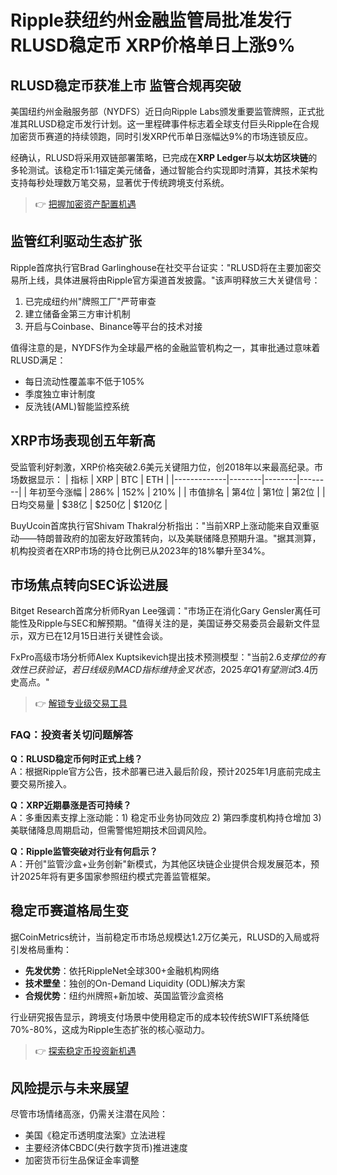 # Ripple获纽约州金融监管局批准发行RLUSD稳定币 XRP价格单日上涨9%

## RLUSD稳定币获准上市 监管合规再突破
美国纽约州金融服务部（NYDFS）近日向Ripple Labs颁发重要监管牌照，正式批准其RLUSD稳定币发行计划。这一里程碑事件标志着全球支付巨头Ripple在合规加密货币赛道的持续领跑，同时引发XRP代币单日涨幅达9%的市场连锁反应。

经确认，RLUSD将采用双链部署策略，已完成在**XRP Ledger**与**以太坊区块链**的多轮测试。该稳定币1:1锚定美元储备，通过智能合约实现即时清算，其技术架构支持每秒处理数万笔交易，显著优于传统跨境支付系统。

> 👉 [把握加密资产配置机遇](https://bit.ly/okx_welcome)

## 监管红利驱动生态扩张
Ripple首席执行官Brad Garlinghouse在社交平台证实："RLUSD将在主要加密交易所上线，具体进展将由Ripple官方渠道首发披露。"该声明释放三大关键信号：
1. 已完成纽约州"牌照工厂"严苛审查
2. 建立储备金第三方审计机制
3. 开启与Coinbase、Binance等平台的技术对接

值得注意的是，NYDFS作为全球最严格的金融监管机构之一，其审批通过意味着RLUSD满足：
- 每日流动性覆盖率不低于105%
- 季度独立审计制度
- 反洗钱(AML)智能监控系统

## XRP市场表现创五年新高
受监管利好刺激，XRP价格突破2.6美元关键阻力位，创2018年以来最高纪录。市场数据显示：
| 指标        | XRP    | BTC    | ETH    |
|-------------|--------|--------|--------|
| 年初至今涨幅 | 286%   | 152%   | 210%   |
| 市值排名    | 第4位  | 第1位  | 第2位  |
| 日均交易量  | $38亿  | $250亿 | $120亿 |

BuyUcoin首席执行官Shivam Thakral分析指出："当前XRP上涨动能来自双重驱动——特朗普政府的加密友好政策转向，以及美联储降息预期升温。"据其测算，机构投资者在XRP市场的持仓比例已从2023年的18%攀升至34%。

## 市场焦点转向SEC诉讼进展
Bitget Research首席分析师Ryan Lee强调："市场正在消化Gary Gensler离任可能性及Ripple与SEC和解预期。"值得关注的是，美国证券交易委员会最新文件显示，双方已在12月15日进行关键性会谈。

FxPro高级市场分析师Alex Kuptsikevich提出技术预测模型："当前$2.6支撑位的有效性已获验证，若日线级别MACD指标维持金叉状态，2025年Q1有望测试$3.4历史高点。"

> 👉 [解锁专业级交易工具](https://bit.ly/okx_welcome)

### FAQ：投资者关切问题解答
**Q：RLUSD稳定币何时正式上线？**  
A：根据Ripple官方公告，技术部署已进入最后阶段，预计2025年1月底前完成主要交易所接入。

**Q：XRP近期暴涨是否可持续？**  
A：多重因素支撑上涨动能：1) 稳定币业务协同效应 2) 第四季度机构持仓增加 3) 美联储降息周期启动，但需警惕短期技术回调风险。

**Q：Ripple监管突破对行业有何启示？**  
A：开创"监管沙盒+业务创新"新模式，为其他区块链企业提供合规发展范本，预计2025年将有更多国家参照纽约模式完善监管框架。

## 稳定币赛道格局生变
据CoinMetrics统计，当前稳定币市场总规模达1.2万亿美元，RLUSD的入局或将引发格局重构：
- **先发优势**：依托RippleNet全球300+金融机构网络
- **技术壁垒**：独创的On-Demand Liquidity (ODL)解决方案
- **合规优势**：纽约州牌照+新加坡、英国监管沙盒资格

行业研究报告显示，跨境支付场景中使用稳定币的成本较传统SWIFT系统降低70%-80%，这成为Ripple生态扩张的核心驱动力。

> 👉 [探索稳定币投资新机遇](https://bit.ly/okx_welcome)

## 风险提示与未来展望
尽管市场情绪高涨，仍需关注潜在风险：
- 美国《稳定币透明度法案》立法进程
- 主要经济体CBDC(央行数字货币)推进速度
- 加密货币衍生品保证金率调整
